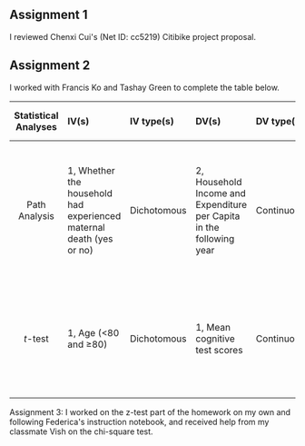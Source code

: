 ## Assignment 1

I reviewed Chenxi Cui's (Net ID: cc5219) Citibike project proposal.

## Assignment 2

I worked with Francis Ko and Tashay Green to complete the table below. 
  
| Statistical Analyses	|  IV(s)  |  IV type(s) |  DV(s)  |  DV type(s)  |  Control Var | Control Var type  | Question to be answered | _H0_ | alpha | link to paper | 
|:----------:|:----------|:------------|:-------------|:-------------|:------------|:------------- |:------------------|:----:|:-------:|:-------|
Path Analysis	| 1, Whether the household had experienced maternal death (yes or no) | Dichotomous | 2, Household Income and Expenditure per Capita in the following year | Continuous | 3, Age of woman, baseline income and baseline expenditure | Categorical (age) and continuous (income and expenditure) | What are the direct and indirect effects on the household economy of experiencing maternal death? | Household income and expenditure per capita do not change or increase in the following year after maternal death | Not explicitly stated | [Impact of Maternal Death on Household Economy in Rural China: A Prospective Path Analysis](http://journals.plos.org/plosone/article?id=10.1371/journal.pone.0134756) |
*t*-test	| 1, Age (<80 and ≥80) | Dichotomous | 1, Mean cognitive test scores | Continuous | None | None | Does Cognitive Function Increase over Time in the Healthy Elderly? | Mean cognitive test scores are lower for subjects ≥80 years old than for subjects <80 years old | 0.05 | [Does Cognitive Function Increase over Time in the Healthy Elderly?](http://journals.plos.org/plosone/article?id=10.1371/journal.pone.0078646) |

Assignment 3: I worked on the z-test part of the homework on my own and following Federica's instruction notebook, and received help from my classmate Vish on the chi-square test.

